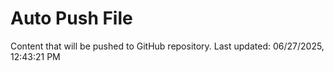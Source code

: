 # Auto Push File

Content that will be pushed to GitHub repository.
Last updated: 06/27/2025, 12:43:21 PM